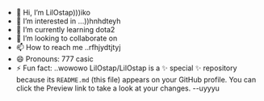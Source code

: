 - 👋 Hi, I’m LilOstap)))iko
- 👀 I’m interested in ...))hnhdteyh
- 🌱 I’m currently learning dota2
- 💞️ I’m looking to collaborate on 
- 📫 How to reach me ..rfhjydtjtyj
- 😄 Pronouns: 777 casic
- ⚡ Fun fact: ..wowowo
LilOstap/LilOstap is a ✨ special ✨ repository because its `README.md` (this file) appears on your GitHub profile.
You can click the Preview link to take a look at your changes.
--uyyyu

